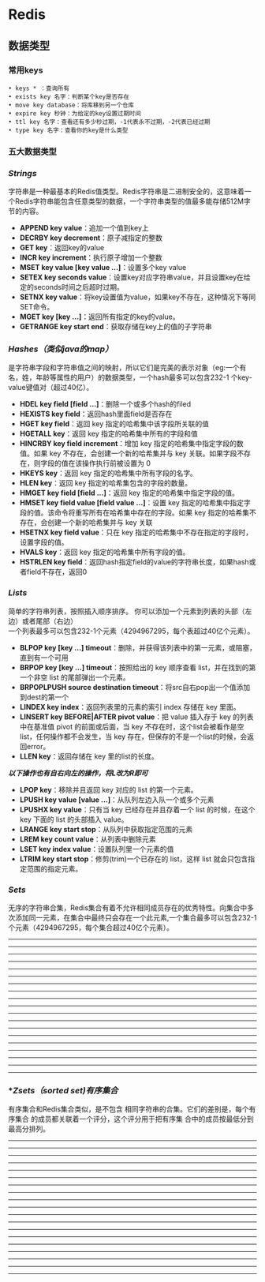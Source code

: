 # Redis

## 数据类型

### 常用keys

    • keys * ：查询所有
    • exists key 名字：判断某个key是否存在
    • move key database：将库移到另一个仓库
    • expire key 秒钟：为给定的key设置过期时间
    • ttl key 名字：查看还有多少秒过期，-1代表永不过期，-2代表已经过期
    • type key 名字：查看你的key是什么类型

### 五大数据类型

### ***Strings***  

字符串是一种最基本的Redis值类型。Redis字符串是二进制安全的，这意味着一个Redis字符串能包含任意类型的数据，一个字符串类型的值最多能存储512M字节的内容。

* **APPEND key value**：追加一个值到key上
* **DECRBY key decrement**：原子减指定的整数
* **GET key**：返回key的value
* **INCR key increment**：执行原子增加一个整数
* **MSET key value [key value ...]**：设置多个key value
* **SETEX key seconds value**：设置key对应字符串value，并且设置key在给定的seconds时间之后超时过期。
* **SETNX key value**：将key设置值为value，如果key不存在，这种情况下等同SET命令。
* **MGET key [key ...]**：返回所有指定的key的value。
* **GETRANGE key start end**：获取存储在key上的值的子字符串

### ***Hashes（类似java的map）***  

是字符串字段和字符串值之间的映射，所以它们是完美的表示对象（eg:一个有名，姓，年龄等属性的用户）的数据类型，一个hash最多可以包含232-1 个key-value键值对（超过40亿）。

* **HDEL key field [field ...]**：删除一个或多个hash的filed
* **HEXISTS key field**：返回hash里面field是否存在
* **HGET key field**：返回 key 指定的哈希集中该字段所关联的值
* **HGETALL key**：返回 key 指定的哈希集中所有的字段和值
* **HINCRBY key field increment**：增加 key 指定的哈希集中指定字段的数值。如果 key 不存在，会创建一个新的哈希集并与 key 关联。如果字段不存在，则字段的值在该操作执行前被设置为 0
* **HKEYS key**：返回 key 指定的哈希集中所有字段的名字。
* **HLEN key**：返回 key 指定的哈希集包含的字段的数量。
* **HMGET key field [field ...]**：返回 key 指定的哈希集中指定字段的值。
* **HMSET key field value [field value ...]**：设置 key 指定的哈希集中指定字段的值。该命令将重写所有在哈希集中存在的字段。如果 key 指定的哈希集不存在，会创建一个新的哈希集并与 key 关联
* **HSETNX key field value**：只在 key 指定的哈希集中不存在指定的字段时，设置字段的值。
* **HVALS key**：返回 key 指定的哈希集中所有字段的值。
* **HSTRLEN key field**：返回hash指定field的value的字符串长度，如果hash或者field不存在，返回0

### ***Lists***  

简单的字符串列表，按照插入顺序排序。 你可以添加一个元素到列表的头部（左边）或者尾部（右边）  
一个列表最多可以包含232-1个元素（4294967295，每个表超过40亿个元素）。

* **BLPOP key [key ...] timeout**：删除，并获得该列表中的第一元素，或阻塞，直到有一个可用
* **BRPOP key [key ...] timeout**：按照给出的 key 顺序查看 list，并在找到的第一个非空 list 的尾部弹出一个元素。
* **BRPOPLPUSH source destination timeout**：将src自右pop出一个值添加到dest的第一个
* **LINDEX key index**：返回列表里的元素的索引 index 存储在 key 里面。
* **LINSERT key BEFORE|AFTER pivot value**：把 value 插入存于 key 的列表中在基准值 pivot 的前面或后面，当 key 不存在时，这个list会被看作是空list，任何操作都不会发生，当 key 存在，但保存的不是一个list的时候，会返回error。
* **LLEN key**：返回存储在 key 里的list的长度。  

***以下操作也有自右向左的操作，将L改为R即可***

* **LPOP key**：移除并且返回 key 对应的 list 的第一个元素。
* **LPUSH key value [value ...]**：从队列左边入队一个或多个元素
* **LPUSHX key value**：只有当 key 已经存在并且存着一个 list 的时候，在这个 key 下面的 list 的头部插入 value。 
* **LRANGE key start stop**：从队列中获取指定范围的元素
* **LREM key count value**：从列表中删除元素
* **LSET key index value**：设置队列里一个元素的值
* **LTRIM key start stop**：修剪(trim)一个已存在的 list，这样 list 就会只包含指定范围的指定元素。

### ***Sets***  

无序的字符串合集，Redis集合有着不允许相同成员存在的优秀特性。向集合中多次添加同一元素，在集合中最终只会存在一个此元素,一个集合最多可以包含232-1个元素（4294967295，每个集合超过40亿个元素）。
* **
* **
* **
* **
* **
* **
* **
* **
* **
* **
* **
* **
* **
* **
* **
* **
* **
* **
* **

### ****Zsets（sorted set)有序集合***  

有序集合和Redis集合类似，是不包含 相同字符串的合集。它们的差别是，每个有序集合 的成员都关联着一个评分，这个评分用于把有序集 合中的成员按最低分到最高分排列。

* **
* **
* **
* **
* **
* **
* **
* **
* **
* **
* **
* **
* **
* **
* **
* **
* **
* **
* **